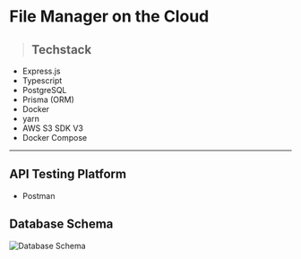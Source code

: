 # File Manager on the Cloud

> ## Techstack

- Express.js
- Typescript
- PostgreSQL
- Prisma (ORM)
- Docker
- yarn
- AWS S3 SDK V3
- Docker Compose

<hr>

## API Testing Platform

- Postman

## Database Schema

![Database Schema](./assests/db_schema.png)
